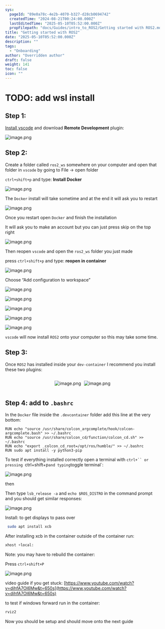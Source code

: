 ```yaml
---
sys:
  pageId: "89e0a78c-4e2b-4070-b327-d28cb0694742"
  createdTime: "2024-08-21T00:24:00.000Z"
  lastEditedTime: "2025-05-10T05:52:00.000Z"
  propFilepath: "docs/Guides/intro_to_ROS2/Getting started with ROS2.md"
title: "Getting started with ROS2"
date: "2025-05-10T05:52:00.000Z"
description: ""
tags:
  - "Onboarding"
author: "Overridden author"
draft: false
weight: 141
toc: false
icon: ""
---
```


# TODO: add wsl install

## Step 1:

[Install vscode](https://code.visualstudio.com/download) and download **Remote Development** plugin:

![image.png](https://prod-files-secure.s3.us-west-2.amazonaws.com/d518164a-d88e-44d1-a4ee-3adb3bd8bce0/efb52993-1881-4a40-b95e-6f020334f022/image.png?X-Amz-Algorithm=AWS4-HMAC-SHA256&X-Amz-Content-Sha256=UNSIGNED-PAYLOAD&X-Amz-Credential=ASIAZI2LB4664WDEFCYR%2F20250608%2Fus-west-2%2Fs3%2Faws4_request&X-Amz-Date=20250608T210707Z&X-Amz-Expires=3600&X-Amz-Security-Token=IQoJb3JpZ2luX2VjEL3%2F%2F%2F%2F%2F%2F%2F%2F%2F%2FwEaCXVzLXdlc3QtMiJIMEYCIQCB4gtJsQUgnfuGYq9hWy38qxJwtAE0uShOp%2Bvio2FttwIhAPk%2BJszEYNQvaq5E3s9znMU5GKmfcfICOax25TwxljRyKogECJb%2F%2F%2F%2F%2F%2F%2F%2F%2F%2FwEQABoMNjM3NDIzMTgzODA1Igx3Oh%2FmUYt9%2F4lf%2BV0q3AP%2BeN4rO5kaJ2%2BV1y0Qg39VhXy6wRuv8mxkUk6Tqox8JnFvRr0SXeROMyJUZBgFQj%2Fub9NR47grAMbaAeOSpR7CSMDA8F5whnksynd8kVGZEWSvl%2FFeQ6uR8u3EIM%2FlmrLrnKz26Rnh%2B%2BwYA6qC6GTGfxW8g4v8msRH%2BELtukobY7b%2FAonRrLOilM%2FdH3eOC47aaAtgCuR5U0zn3T2ZlUKhHRt2%2Byx44o2Q2FGrYK%2BVat6mR6tksZz9Hr%2BX5M%2BVEVVEX1ZzQ2tbn3XmG6pTf911FWTTU13KpU6GSMV4jlCx5%2BCozeQVJIW825oVCrZdvvJ1zKGj3sP%2FAl1RTCNyEmHjrEBdCRaZB7IHp%2BPpUdoaYF51T89E%2BLvkLzWiltcoZK9BZAImxdrU4er5YAI9U2bWcCGzNGP8wTUl%2F6ARYV37kelMxFOZjJZZBjisu3zDlUGWhsa0%2BBTISIcTIdJwPvMjhaH6n5HxE2zS0NU6FYI1yYzoeDSGu5PH95alzhe%2BMXaznQpXF88FIvZi6e0B0Q9ECtDiz6TGHzFX3P7xIzz1oqay25%2BldZVE9ouPBFmBsLV48usQNZ2N9G%2FpimBHWa7CMqErmSXsQB7jtYU58A1Q5u5rxICHl92RIOYa6DC74pfCBjqkATsG9gdFAIY3x3looQnaYIEO6t7kCkojIaC%2F9Fd3FctfycW8bkZQaktavQ5iR81Q6blnBWVPcKUQCRPI%2Bn6xtmpiZczPrD3WJ8vRyWz7of52txpks8LI0uy6kzHcjaiXyUtAxbINiHimBxQvHqDE1v1GWylRnDlBGoLXCSAoj49gFWXlzktxt%2Bd8%2FQgUYLtHledITw8YANS%2FAyNSR0eq3MSbMsXq&X-Amz-Signature=73acef60d8a91616fc5a97953cdf9c4655620798e1b180c2c0ac783e390e1949&X-Amz-SignedHeaders=host&x-id=GetObject)

## Step 2:

Create a folder called `ros2_ws` somewhere on your computer and open that folder in `vscode` by going to File → open folder 

`ctrl+shift+p` and type: **Install Docker**

![image.png](https://prod-files-secure.s3.us-west-2.amazonaws.com/d518164a-d88e-44d1-a4ee-3adb3bd8bce0/2269dc0e-1cd5-47ff-bceb-c04ad9b2eab0/image.png?X-Amz-Algorithm=AWS4-HMAC-SHA256&X-Amz-Content-Sha256=UNSIGNED-PAYLOAD&X-Amz-Credential=ASIAZI2LB4664WDEFCYR%2F20250608%2Fus-west-2%2Fs3%2Faws4_request&X-Amz-Date=20250608T210707Z&X-Amz-Expires=3600&X-Amz-Security-Token=IQoJb3JpZ2luX2VjEL3%2F%2F%2F%2F%2F%2F%2F%2F%2F%2FwEaCXVzLXdlc3QtMiJIMEYCIQCB4gtJsQUgnfuGYq9hWy38qxJwtAE0uShOp%2Bvio2FttwIhAPk%2BJszEYNQvaq5E3s9znMU5GKmfcfICOax25TwxljRyKogECJb%2F%2F%2F%2F%2F%2F%2F%2F%2F%2FwEQABoMNjM3NDIzMTgzODA1Igx3Oh%2FmUYt9%2F4lf%2BV0q3AP%2BeN4rO5kaJ2%2BV1y0Qg39VhXy6wRuv8mxkUk6Tqox8JnFvRr0SXeROMyJUZBgFQj%2Fub9NR47grAMbaAeOSpR7CSMDA8F5whnksynd8kVGZEWSvl%2FFeQ6uR8u3EIM%2FlmrLrnKz26Rnh%2B%2BwYA6qC6GTGfxW8g4v8msRH%2BELtukobY7b%2FAonRrLOilM%2FdH3eOC47aaAtgCuR5U0zn3T2ZlUKhHRt2%2Byx44o2Q2FGrYK%2BVat6mR6tksZz9Hr%2BX5M%2BVEVVEX1ZzQ2tbn3XmG6pTf911FWTTU13KpU6GSMV4jlCx5%2BCozeQVJIW825oVCrZdvvJ1zKGj3sP%2FAl1RTCNyEmHjrEBdCRaZB7IHp%2BPpUdoaYF51T89E%2BLvkLzWiltcoZK9BZAImxdrU4er5YAI9U2bWcCGzNGP8wTUl%2F6ARYV37kelMxFOZjJZZBjisu3zDlUGWhsa0%2BBTISIcTIdJwPvMjhaH6n5HxE2zS0NU6FYI1yYzoeDSGu5PH95alzhe%2BMXaznQpXF88FIvZi6e0B0Q9ECtDiz6TGHzFX3P7xIzz1oqay25%2BldZVE9ouPBFmBsLV48usQNZ2N9G%2FpimBHWa7CMqErmSXsQB7jtYU58A1Q5u5rxICHl92RIOYa6DC74pfCBjqkATsG9gdFAIY3x3looQnaYIEO6t7kCkojIaC%2F9Fd3FctfycW8bkZQaktavQ5iR81Q6blnBWVPcKUQCRPI%2Bn6xtmpiZczPrD3WJ8vRyWz7of52txpks8LI0uy6kzHcjaiXyUtAxbINiHimBxQvHqDE1v1GWylRnDlBGoLXCSAoj49gFWXlzktxt%2Bd8%2FQgUYLtHledITw8YANS%2FAyNSR0eq3MSbMsXq&X-Amz-Signature=2cd4ec1a74131037f562154eadb719b2fdbdf0115bc643701966c3fba73d713c&X-Amz-SignedHeaders=host&x-id=GetObject)

The `Docker` install will take sometime and at the end it will ask you to restart

![image.png](https://prod-files-secure.s3.us-west-2.amazonaws.com/d518164a-d88e-44d1-a4ee-3adb3bd8bce0/ed233f78-be33-4b1f-b89c-9c346c0e961e/image.png?X-Amz-Algorithm=AWS4-HMAC-SHA256&X-Amz-Content-Sha256=UNSIGNED-PAYLOAD&X-Amz-Credential=ASIAZI2LB4664WDEFCYR%2F20250608%2Fus-west-2%2Fs3%2Faws4_request&X-Amz-Date=20250608T210707Z&X-Amz-Expires=3600&X-Amz-Security-Token=IQoJb3JpZ2luX2VjEL3%2F%2F%2F%2F%2F%2F%2F%2F%2F%2FwEaCXVzLXdlc3QtMiJIMEYCIQCB4gtJsQUgnfuGYq9hWy38qxJwtAE0uShOp%2Bvio2FttwIhAPk%2BJszEYNQvaq5E3s9znMU5GKmfcfICOax25TwxljRyKogECJb%2F%2F%2F%2F%2F%2F%2F%2F%2F%2FwEQABoMNjM3NDIzMTgzODA1Igx3Oh%2FmUYt9%2F4lf%2BV0q3AP%2BeN4rO5kaJ2%2BV1y0Qg39VhXy6wRuv8mxkUk6Tqox8JnFvRr0SXeROMyJUZBgFQj%2Fub9NR47grAMbaAeOSpR7CSMDA8F5whnksynd8kVGZEWSvl%2FFeQ6uR8u3EIM%2FlmrLrnKz26Rnh%2B%2BwYA6qC6GTGfxW8g4v8msRH%2BELtukobY7b%2FAonRrLOilM%2FdH3eOC47aaAtgCuR5U0zn3T2ZlUKhHRt2%2Byx44o2Q2FGrYK%2BVat6mR6tksZz9Hr%2BX5M%2BVEVVEX1ZzQ2tbn3XmG6pTf911FWTTU13KpU6GSMV4jlCx5%2BCozeQVJIW825oVCrZdvvJ1zKGj3sP%2FAl1RTCNyEmHjrEBdCRaZB7IHp%2BPpUdoaYF51T89E%2BLvkLzWiltcoZK9BZAImxdrU4er5YAI9U2bWcCGzNGP8wTUl%2F6ARYV37kelMxFOZjJZZBjisu3zDlUGWhsa0%2BBTISIcTIdJwPvMjhaH6n5HxE2zS0NU6FYI1yYzoeDSGu5PH95alzhe%2BMXaznQpXF88FIvZi6e0B0Q9ECtDiz6TGHzFX3P7xIzz1oqay25%2BldZVE9ouPBFmBsLV48usQNZ2N9G%2FpimBHWa7CMqErmSXsQB7jtYU58A1Q5u5rxICHl92RIOYa6DC74pfCBjqkATsG9gdFAIY3x3looQnaYIEO6t7kCkojIaC%2F9Fd3FctfycW8bkZQaktavQ5iR81Q6blnBWVPcKUQCRPI%2Bn6xtmpiZczPrD3WJ8vRyWz7of52txpks8LI0uy6kzHcjaiXyUtAxbINiHimBxQvHqDE1v1GWylRnDlBGoLXCSAoj49gFWXlzktxt%2Bd8%2FQgUYLtHledITw8YANS%2FAyNSR0eq3MSbMsXq&X-Amz-Signature=cc9dfc028271fbbee3e52cba18ba311bd9d89b57b60ae387298ac0d6ad6ed7ef&X-Amz-SignedHeaders=host&x-id=GetObject)

Once you restart open `Docker` and finish the installation

It will ask you to make an account but you can just press skip on the top right

![image.png](https://prod-files-secure.s3.us-west-2.amazonaws.com/d518164a-d88e-44d1-a4ee-3adb3bd8bce0/21010ad9-1659-4fd9-9f59-9932a09b2a3d/image.png?X-Amz-Algorithm=AWS4-HMAC-SHA256&X-Amz-Content-Sha256=UNSIGNED-PAYLOAD&X-Amz-Credential=ASIAZI2LB4664WDEFCYR%2F20250608%2Fus-west-2%2Fs3%2Faws4_request&X-Amz-Date=20250608T210707Z&X-Amz-Expires=3600&X-Amz-Security-Token=IQoJb3JpZ2luX2VjEL3%2F%2F%2F%2F%2F%2F%2F%2F%2F%2FwEaCXVzLXdlc3QtMiJIMEYCIQCB4gtJsQUgnfuGYq9hWy38qxJwtAE0uShOp%2Bvio2FttwIhAPk%2BJszEYNQvaq5E3s9znMU5GKmfcfICOax25TwxljRyKogECJb%2F%2F%2F%2F%2F%2F%2F%2F%2F%2FwEQABoMNjM3NDIzMTgzODA1Igx3Oh%2FmUYt9%2F4lf%2BV0q3AP%2BeN4rO5kaJ2%2BV1y0Qg39VhXy6wRuv8mxkUk6Tqox8JnFvRr0SXeROMyJUZBgFQj%2Fub9NR47grAMbaAeOSpR7CSMDA8F5whnksynd8kVGZEWSvl%2FFeQ6uR8u3EIM%2FlmrLrnKz26Rnh%2B%2BwYA6qC6GTGfxW8g4v8msRH%2BELtukobY7b%2FAonRrLOilM%2FdH3eOC47aaAtgCuR5U0zn3T2ZlUKhHRt2%2Byx44o2Q2FGrYK%2BVat6mR6tksZz9Hr%2BX5M%2BVEVVEX1ZzQ2tbn3XmG6pTf911FWTTU13KpU6GSMV4jlCx5%2BCozeQVJIW825oVCrZdvvJ1zKGj3sP%2FAl1RTCNyEmHjrEBdCRaZB7IHp%2BPpUdoaYF51T89E%2BLvkLzWiltcoZK9BZAImxdrU4er5YAI9U2bWcCGzNGP8wTUl%2F6ARYV37kelMxFOZjJZZBjisu3zDlUGWhsa0%2BBTISIcTIdJwPvMjhaH6n5HxE2zS0NU6FYI1yYzoeDSGu5PH95alzhe%2BMXaznQpXF88FIvZi6e0B0Q9ECtDiz6TGHzFX3P7xIzz1oqay25%2BldZVE9ouPBFmBsLV48usQNZ2N9G%2FpimBHWa7CMqErmSXsQB7jtYU58A1Q5u5rxICHl92RIOYa6DC74pfCBjqkATsG9gdFAIY3x3looQnaYIEO6t7kCkojIaC%2F9Fd3FctfycW8bkZQaktavQ5iR81Q6blnBWVPcKUQCRPI%2Bn6xtmpiZczPrD3WJ8vRyWz7of52txpks8LI0uy6kzHcjaiXyUtAxbINiHimBxQvHqDE1v1GWylRnDlBGoLXCSAoj49gFWXlzktxt%2Bd8%2FQgUYLtHledITw8YANS%2FAyNSR0eq3MSbMsXq&X-Amz-Signature=bdd7362b4f710af80051d015ccca4b2df1ebf26732df3941c02e21294e442feb&X-Amz-SignedHeaders=host&x-id=GetObject)

Then reopen `vscode` and open the `ros2_ws` folder you just made

press `ctrl+shift+p` and type: **reopen in container**

![image.png](https://prod-files-secure.s3.us-west-2.amazonaws.com/d518164a-d88e-44d1-a4ee-3adb3bd8bce0/4e93b8c2-41ad-488c-8095-c74205196118/image.png?X-Amz-Algorithm=AWS4-HMAC-SHA256&X-Amz-Content-Sha256=UNSIGNED-PAYLOAD&X-Amz-Credential=ASIAZI2LB4664WDEFCYR%2F20250608%2Fus-west-2%2Fs3%2Faws4_request&X-Amz-Date=20250608T210707Z&X-Amz-Expires=3600&X-Amz-Security-Token=IQoJb3JpZ2luX2VjEL3%2F%2F%2F%2F%2F%2F%2F%2F%2F%2FwEaCXVzLXdlc3QtMiJIMEYCIQCB4gtJsQUgnfuGYq9hWy38qxJwtAE0uShOp%2Bvio2FttwIhAPk%2BJszEYNQvaq5E3s9znMU5GKmfcfICOax25TwxljRyKogECJb%2F%2F%2F%2F%2F%2F%2F%2F%2F%2FwEQABoMNjM3NDIzMTgzODA1Igx3Oh%2FmUYt9%2F4lf%2BV0q3AP%2BeN4rO5kaJ2%2BV1y0Qg39VhXy6wRuv8mxkUk6Tqox8JnFvRr0SXeROMyJUZBgFQj%2Fub9NR47grAMbaAeOSpR7CSMDA8F5whnksynd8kVGZEWSvl%2FFeQ6uR8u3EIM%2FlmrLrnKz26Rnh%2B%2BwYA6qC6GTGfxW8g4v8msRH%2BELtukobY7b%2FAonRrLOilM%2FdH3eOC47aaAtgCuR5U0zn3T2ZlUKhHRt2%2Byx44o2Q2FGrYK%2BVat6mR6tksZz9Hr%2BX5M%2BVEVVEX1ZzQ2tbn3XmG6pTf911FWTTU13KpU6GSMV4jlCx5%2BCozeQVJIW825oVCrZdvvJ1zKGj3sP%2FAl1RTCNyEmHjrEBdCRaZB7IHp%2BPpUdoaYF51T89E%2BLvkLzWiltcoZK9BZAImxdrU4er5YAI9U2bWcCGzNGP8wTUl%2F6ARYV37kelMxFOZjJZZBjisu3zDlUGWhsa0%2BBTISIcTIdJwPvMjhaH6n5HxE2zS0NU6FYI1yYzoeDSGu5PH95alzhe%2BMXaznQpXF88FIvZi6e0B0Q9ECtDiz6TGHzFX3P7xIzz1oqay25%2BldZVE9ouPBFmBsLV48usQNZ2N9G%2FpimBHWa7CMqErmSXsQB7jtYU58A1Q5u5rxICHl92RIOYa6DC74pfCBjqkATsG9gdFAIY3x3looQnaYIEO6t7kCkojIaC%2F9Fd3FctfycW8bkZQaktavQ5iR81Q6blnBWVPcKUQCRPI%2Bn6xtmpiZczPrD3WJ8vRyWz7of52txpks8LI0uy6kzHcjaiXyUtAxbINiHimBxQvHqDE1v1GWylRnDlBGoLXCSAoj49gFWXlzktxt%2Bd8%2FQgUYLtHledITw8YANS%2FAyNSR0eq3MSbMsXq&X-Amz-Signature=d74cc178cf1631c81f77f6fb525f43d3d047b3ac54e2be357a48037ce592d078&X-Amz-SignedHeaders=host&x-id=GetObject)

Choose “Add configuration to workspace”

![image.png](https://prod-files-secure.s3.us-west-2.amazonaws.com/d518164a-d88e-44d1-a4ee-3adb3bd8bce0/9560b282-5060-4989-ba37-97e7b2c22476/image.png?X-Amz-Algorithm=AWS4-HMAC-SHA256&X-Amz-Content-Sha256=UNSIGNED-PAYLOAD&X-Amz-Credential=ASIAZI2LB4664WDEFCYR%2F20250608%2Fus-west-2%2Fs3%2Faws4_request&X-Amz-Date=20250608T210707Z&X-Amz-Expires=3600&X-Amz-Security-Token=IQoJb3JpZ2luX2VjEL3%2F%2F%2F%2F%2F%2F%2F%2F%2F%2FwEaCXVzLXdlc3QtMiJIMEYCIQCB4gtJsQUgnfuGYq9hWy38qxJwtAE0uShOp%2Bvio2FttwIhAPk%2BJszEYNQvaq5E3s9znMU5GKmfcfICOax25TwxljRyKogECJb%2F%2F%2F%2F%2F%2F%2F%2F%2F%2FwEQABoMNjM3NDIzMTgzODA1Igx3Oh%2FmUYt9%2F4lf%2BV0q3AP%2BeN4rO5kaJ2%2BV1y0Qg39VhXy6wRuv8mxkUk6Tqox8JnFvRr0SXeROMyJUZBgFQj%2Fub9NR47grAMbaAeOSpR7CSMDA8F5whnksynd8kVGZEWSvl%2FFeQ6uR8u3EIM%2FlmrLrnKz26Rnh%2B%2BwYA6qC6GTGfxW8g4v8msRH%2BELtukobY7b%2FAonRrLOilM%2FdH3eOC47aaAtgCuR5U0zn3T2ZlUKhHRt2%2Byx44o2Q2FGrYK%2BVat6mR6tksZz9Hr%2BX5M%2BVEVVEX1ZzQ2tbn3XmG6pTf911FWTTU13KpU6GSMV4jlCx5%2BCozeQVJIW825oVCrZdvvJ1zKGj3sP%2FAl1RTCNyEmHjrEBdCRaZB7IHp%2BPpUdoaYF51T89E%2BLvkLzWiltcoZK9BZAImxdrU4er5YAI9U2bWcCGzNGP8wTUl%2F6ARYV37kelMxFOZjJZZBjisu3zDlUGWhsa0%2BBTISIcTIdJwPvMjhaH6n5HxE2zS0NU6FYI1yYzoeDSGu5PH95alzhe%2BMXaznQpXF88FIvZi6e0B0Q9ECtDiz6TGHzFX3P7xIzz1oqay25%2BldZVE9ouPBFmBsLV48usQNZ2N9G%2FpimBHWa7CMqErmSXsQB7jtYU58A1Q5u5rxICHl92RIOYa6DC74pfCBjqkATsG9gdFAIY3x3looQnaYIEO6t7kCkojIaC%2F9Fd3FctfycW8bkZQaktavQ5iR81Q6blnBWVPcKUQCRPI%2Bn6xtmpiZczPrD3WJ8vRyWz7of52txpks8LI0uy6kzHcjaiXyUtAxbINiHimBxQvHqDE1v1GWylRnDlBGoLXCSAoj49gFWXlzktxt%2Bd8%2FQgUYLtHledITw8YANS%2FAyNSR0eq3MSbMsXq&X-Amz-Signature=d9425d2b4a44a0d3fd2aaa3d9c5ea7093826b0eee89334b6e51f96f401bed7b4&X-Amz-SignedHeaders=host&x-id=GetObject)

![image.png](https://prod-files-secure.s3.us-west-2.amazonaws.com/d518164a-d88e-44d1-a4ee-3adb3bd8bce0/2ee63f81-886b-48e8-a553-dc6e5eac99e4/image.png?X-Amz-Algorithm=AWS4-HMAC-SHA256&X-Amz-Content-Sha256=UNSIGNED-PAYLOAD&X-Amz-Credential=ASIAZI2LB4664WDEFCYR%2F20250608%2Fus-west-2%2Fs3%2Faws4_request&X-Amz-Date=20250608T210707Z&X-Amz-Expires=3600&X-Amz-Security-Token=IQoJb3JpZ2luX2VjEL3%2F%2F%2F%2F%2F%2F%2F%2F%2F%2FwEaCXVzLXdlc3QtMiJIMEYCIQCB4gtJsQUgnfuGYq9hWy38qxJwtAE0uShOp%2Bvio2FttwIhAPk%2BJszEYNQvaq5E3s9znMU5GKmfcfICOax25TwxljRyKogECJb%2F%2F%2F%2F%2F%2F%2F%2F%2F%2FwEQABoMNjM3NDIzMTgzODA1Igx3Oh%2FmUYt9%2F4lf%2BV0q3AP%2BeN4rO5kaJ2%2BV1y0Qg39VhXy6wRuv8mxkUk6Tqox8JnFvRr0SXeROMyJUZBgFQj%2Fub9NR47grAMbaAeOSpR7CSMDA8F5whnksynd8kVGZEWSvl%2FFeQ6uR8u3EIM%2FlmrLrnKz26Rnh%2B%2BwYA6qC6GTGfxW8g4v8msRH%2BELtukobY7b%2FAonRrLOilM%2FdH3eOC47aaAtgCuR5U0zn3T2ZlUKhHRt2%2Byx44o2Q2FGrYK%2BVat6mR6tksZz9Hr%2BX5M%2BVEVVEX1ZzQ2tbn3XmG6pTf911FWTTU13KpU6GSMV4jlCx5%2BCozeQVJIW825oVCrZdvvJ1zKGj3sP%2FAl1RTCNyEmHjrEBdCRaZB7IHp%2BPpUdoaYF51T89E%2BLvkLzWiltcoZK9BZAImxdrU4er5YAI9U2bWcCGzNGP8wTUl%2F6ARYV37kelMxFOZjJZZBjisu3zDlUGWhsa0%2BBTISIcTIdJwPvMjhaH6n5HxE2zS0NU6FYI1yYzoeDSGu5PH95alzhe%2BMXaznQpXF88FIvZi6e0B0Q9ECtDiz6TGHzFX3P7xIzz1oqay25%2BldZVE9ouPBFmBsLV48usQNZ2N9G%2FpimBHWa7CMqErmSXsQB7jtYU58A1Q5u5rxICHl92RIOYa6DC74pfCBjqkATsG9gdFAIY3x3looQnaYIEO6t7kCkojIaC%2F9Fd3FctfycW8bkZQaktavQ5iR81Q6blnBWVPcKUQCRPI%2Bn6xtmpiZczPrD3WJ8vRyWz7of52txpks8LI0uy6kzHcjaiXyUtAxbINiHimBxQvHqDE1v1GWylRnDlBGoLXCSAoj49gFWXlzktxt%2Bd8%2FQgUYLtHledITw8YANS%2FAyNSR0eq3MSbMsXq&X-Amz-Signature=c783dfdcf080c09414a1b251838340ce136446ee955e79320718591565ae85ee&X-Amz-SignedHeaders=host&x-id=GetObject)

![image.png](https://prod-files-secure.s3.us-west-2.amazonaws.com/d518164a-d88e-44d1-a4ee-3adb3bd8bce0/ae1580b2-b048-407e-aed9-b584224a7a04/image.png?X-Amz-Algorithm=AWS4-HMAC-SHA256&X-Amz-Content-Sha256=UNSIGNED-PAYLOAD&X-Amz-Credential=ASIAZI2LB4664WDEFCYR%2F20250608%2Fus-west-2%2Fs3%2Faws4_request&X-Amz-Date=20250608T210707Z&X-Amz-Expires=3600&X-Amz-Security-Token=IQoJb3JpZ2luX2VjEL3%2F%2F%2F%2F%2F%2F%2F%2F%2F%2FwEaCXVzLXdlc3QtMiJIMEYCIQCB4gtJsQUgnfuGYq9hWy38qxJwtAE0uShOp%2Bvio2FttwIhAPk%2BJszEYNQvaq5E3s9znMU5GKmfcfICOax25TwxljRyKogECJb%2F%2F%2F%2F%2F%2F%2F%2F%2F%2FwEQABoMNjM3NDIzMTgzODA1Igx3Oh%2FmUYt9%2F4lf%2BV0q3AP%2BeN4rO5kaJ2%2BV1y0Qg39VhXy6wRuv8mxkUk6Tqox8JnFvRr0SXeROMyJUZBgFQj%2Fub9NR47grAMbaAeOSpR7CSMDA8F5whnksynd8kVGZEWSvl%2FFeQ6uR8u3EIM%2FlmrLrnKz26Rnh%2B%2BwYA6qC6GTGfxW8g4v8msRH%2BELtukobY7b%2FAonRrLOilM%2FdH3eOC47aaAtgCuR5U0zn3T2ZlUKhHRt2%2Byx44o2Q2FGrYK%2BVat6mR6tksZz9Hr%2BX5M%2BVEVVEX1ZzQ2tbn3XmG6pTf911FWTTU13KpU6GSMV4jlCx5%2BCozeQVJIW825oVCrZdvvJ1zKGj3sP%2FAl1RTCNyEmHjrEBdCRaZB7IHp%2BPpUdoaYF51T89E%2BLvkLzWiltcoZK9BZAImxdrU4er5YAI9U2bWcCGzNGP8wTUl%2F6ARYV37kelMxFOZjJZZBjisu3zDlUGWhsa0%2BBTISIcTIdJwPvMjhaH6n5HxE2zS0NU6FYI1yYzoeDSGu5PH95alzhe%2BMXaznQpXF88FIvZi6e0B0Q9ECtDiz6TGHzFX3P7xIzz1oqay25%2BldZVE9ouPBFmBsLV48usQNZ2N9G%2FpimBHWa7CMqErmSXsQB7jtYU58A1Q5u5rxICHl92RIOYa6DC74pfCBjqkATsG9gdFAIY3x3looQnaYIEO6t7kCkojIaC%2F9Fd3FctfycW8bkZQaktavQ5iR81Q6blnBWVPcKUQCRPI%2Bn6xtmpiZczPrD3WJ8vRyWz7of52txpks8LI0uy6kzHcjaiXyUtAxbINiHimBxQvHqDE1v1GWylRnDlBGoLXCSAoj49gFWXlzktxt%2Bd8%2FQgUYLtHledITw8YANS%2FAyNSR0eq3MSbMsXq&X-Amz-Signature=c326f3be01c996bc5f9fd1e315f5371ca641a66706a5d2e31229871dbdf05966&X-Amz-SignedHeaders=host&x-id=GetObject)

![image.png](https://prod-files-secure.s3.us-west-2.amazonaws.com/d518164a-d88e-44d1-a4ee-3adb3bd8bce0/53255b28-f75e-430f-b9e3-c0ac8577e42b/image.png?X-Amz-Algorithm=AWS4-HMAC-SHA256&X-Amz-Content-Sha256=UNSIGNED-PAYLOAD&X-Amz-Credential=ASIAZI2LB4664WDEFCYR%2F20250608%2Fus-west-2%2Fs3%2Faws4_request&X-Amz-Date=20250608T210707Z&X-Amz-Expires=3600&X-Amz-Security-Token=IQoJb3JpZ2luX2VjEL3%2F%2F%2F%2F%2F%2F%2F%2F%2F%2FwEaCXVzLXdlc3QtMiJIMEYCIQCB4gtJsQUgnfuGYq9hWy38qxJwtAE0uShOp%2Bvio2FttwIhAPk%2BJszEYNQvaq5E3s9znMU5GKmfcfICOax25TwxljRyKogECJb%2F%2F%2F%2F%2F%2F%2F%2F%2F%2FwEQABoMNjM3NDIzMTgzODA1Igx3Oh%2FmUYt9%2F4lf%2BV0q3AP%2BeN4rO5kaJ2%2BV1y0Qg39VhXy6wRuv8mxkUk6Tqox8JnFvRr0SXeROMyJUZBgFQj%2Fub9NR47grAMbaAeOSpR7CSMDA8F5whnksynd8kVGZEWSvl%2FFeQ6uR8u3EIM%2FlmrLrnKz26Rnh%2B%2BwYA6qC6GTGfxW8g4v8msRH%2BELtukobY7b%2FAonRrLOilM%2FdH3eOC47aaAtgCuR5U0zn3T2ZlUKhHRt2%2Byx44o2Q2FGrYK%2BVat6mR6tksZz9Hr%2BX5M%2BVEVVEX1ZzQ2tbn3XmG6pTf911FWTTU13KpU6GSMV4jlCx5%2BCozeQVJIW825oVCrZdvvJ1zKGj3sP%2FAl1RTCNyEmHjrEBdCRaZB7IHp%2BPpUdoaYF51T89E%2BLvkLzWiltcoZK9BZAImxdrU4er5YAI9U2bWcCGzNGP8wTUl%2F6ARYV37kelMxFOZjJZZBjisu3zDlUGWhsa0%2BBTISIcTIdJwPvMjhaH6n5HxE2zS0NU6FYI1yYzoeDSGu5PH95alzhe%2BMXaznQpXF88FIvZi6e0B0Q9ECtDiz6TGHzFX3P7xIzz1oqay25%2BldZVE9ouPBFmBsLV48usQNZ2N9G%2FpimBHWa7CMqErmSXsQB7jtYU58A1Q5u5rxICHl92RIOYa6DC74pfCBjqkATsG9gdFAIY3x3looQnaYIEO6t7kCkojIaC%2F9Fd3FctfycW8bkZQaktavQ5iR81Q6blnBWVPcKUQCRPI%2Bn6xtmpiZczPrD3WJ8vRyWz7of52txpks8LI0uy6kzHcjaiXyUtAxbINiHimBxQvHqDE1v1GWylRnDlBGoLXCSAoj49gFWXlzktxt%2Bd8%2FQgUYLtHledITw8YANS%2FAyNSR0eq3MSbMsXq&X-Amz-Signature=be01f761f2af223f67dec3e9ce3b2f7b7fa38d277686fea5d3cf36dfa34f0f13&X-Amz-SignedHeaders=host&x-id=GetObject)

![image.png](https://prod-files-secure.s3.us-west-2.amazonaws.com/d518164a-d88e-44d1-a4ee-3adb3bd8bce0/7c562767-5af9-4ffb-97d1-327bcdf4ee00/image.png?X-Amz-Algorithm=AWS4-HMAC-SHA256&X-Amz-Content-Sha256=UNSIGNED-PAYLOAD&X-Amz-Credential=ASIAZI2LB4664WDEFCYR%2F20250608%2Fus-west-2%2Fs3%2Faws4_request&X-Amz-Date=20250608T210707Z&X-Amz-Expires=3600&X-Amz-Security-Token=IQoJb3JpZ2luX2VjEL3%2F%2F%2F%2F%2F%2F%2F%2F%2F%2FwEaCXVzLXdlc3QtMiJIMEYCIQCB4gtJsQUgnfuGYq9hWy38qxJwtAE0uShOp%2Bvio2FttwIhAPk%2BJszEYNQvaq5E3s9znMU5GKmfcfICOax25TwxljRyKogECJb%2F%2F%2F%2F%2F%2F%2F%2F%2F%2FwEQABoMNjM3NDIzMTgzODA1Igx3Oh%2FmUYt9%2F4lf%2BV0q3AP%2BeN4rO5kaJ2%2BV1y0Qg39VhXy6wRuv8mxkUk6Tqox8JnFvRr0SXeROMyJUZBgFQj%2Fub9NR47grAMbaAeOSpR7CSMDA8F5whnksynd8kVGZEWSvl%2FFeQ6uR8u3EIM%2FlmrLrnKz26Rnh%2B%2BwYA6qC6GTGfxW8g4v8msRH%2BELtukobY7b%2FAonRrLOilM%2FdH3eOC47aaAtgCuR5U0zn3T2ZlUKhHRt2%2Byx44o2Q2FGrYK%2BVat6mR6tksZz9Hr%2BX5M%2BVEVVEX1ZzQ2tbn3XmG6pTf911FWTTU13KpU6GSMV4jlCx5%2BCozeQVJIW825oVCrZdvvJ1zKGj3sP%2FAl1RTCNyEmHjrEBdCRaZB7IHp%2BPpUdoaYF51T89E%2BLvkLzWiltcoZK9BZAImxdrU4er5YAI9U2bWcCGzNGP8wTUl%2F6ARYV37kelMxFOZjJZZBjisu3zDlUGWhsa0%2BBTISIcTIdJwPvMjhaH6n5HxE2zS0NU6FYI1yYzoeDSGu5PH95alzhe%2BMXaznQpXF88FIvZi6e0B0Q9ECtDiz6TGHzFX3P7xIzz1oqay25%2BldZVE9ouPBFmBsLV48usQNZ2N9G%2FpimBHWa7CMqErmSXsQB7jtYU58A1Q5u5rxICHl92RIOYa6DC74pfCBjqkATsG9gdFAIY3x3looQnaYIEO6t7kCkojIaC%2F9Fd3FctfycW8bkZQaktavQ5iR81Q6blnBWVPcKUQCRPI%2Bn6xtmpiZczPrD3WJ8vRyWz7of52txpks8LI0uy6kzHcjaiXyUtAxbINiHimBxQvHqDE1v1GWylRnDlBGoLXCSAoj49gFWXlzktxt%2Bd8%2FQgUYLtHledITw8YANS%2FAyNSR0eq3MSbMsXq&X-Amz-Signature=36780ec0702dac6ef4ac8079524733ba3b3322ecee0e583a5fa80ae4e110f388&X-Amz-SignedHeaders=host&x-id=GetObject)

`vscode` will now install `ROS2` onto your computer so this may take some time.

## Step 3:

Once `ROS2` has installed inside your `dev-container` I recommend you install these two plugins:

<div style="display: flex;flex-direction: row; column-gap:10px; max-width: 630px;justify-content: center;">
<div>

![image.png](https://prod-files-secure.s3.us-west-2.amazonaws.com/d518164a-d88e-44d1-a4ee-3adb3bd8bce0/3fc3d550-5a54-4ba1-ba6b-faa01cdb7369/image.png?X-Amz-Algorithm=AWS4-HMAC-SHA256&X-Amz-Content-Sha256=UNSIGNED-PAYLOAD&X-Amz-Credential=ASIAZI2LB466ZS6QJCRI%2F20250608%2Fus-west-2%2Fs3%2Faws4_request&X-Amz-Date=20250608T210712Z&X-Amz-Expires=3600&X-Amz-Security-Token=IQoJb3JpZ2luX2VjEL3%2F%2F%2F%2F%2F%2F%2F%2F%2F%2FwEaCXVzLXdlc3QtMiJGMEQCIEQ60ix8z7QI0a%2BqcTi8WIgEit5zAehHHFnWcDLWg5ZuAiBcIQZWdBfRkdqD290nsi2dz%2FnfCMMrgsbKbPS4Uf872yqIBAiV%2F%2F%2F%2F%2F%2F%2F%2F%2F%2F8BEAAaDDYzNzQyMzE4MzgwNSIMaUr7nIMO9aJnKP5yKtwDjJ9KHxLjd0z%2FmIyvScfpgpsxliYmZ6aWJT2RVXxg%2FRgqHhuBnwm0p0pcyAcQDqfabnGZ3xkxDD1jfK3wkTFUH%2F9b%2FkTUkY28NmlNSBMIle4VRWcMAPLQQSDRkFg3XJitcxr5gHBcaJRgKB9Z372NLyz%2Ft7YpOVESOjCPfl%2Bca1Ik%2BJbBwwXkHQHw5gfKT5hZpqGdIpydjip01km55aZq6GzXS%2B9kNr7dK%2FaCN8xoNsYQrUtQcHfd2kJdrakZxDQzN6%2BK1LeUiw1V6r87zWClJ3eQGr5OVHpCpr46JyY4cd2GilCGWDdiHtozBljJgwENDrZlT%2B4dWBkNLmzhlYZwspBrcqdjzwAtBL55%2FU0UqdQe%2B7UqMdltdJ2v2SNpSd35sIg1jUVH%2F2adJKlrZuVs6mauejoUHtPDkPTssSzyfOOdeydNH1xced2d8NQxGk8%2Bgcr5SIO2J%2B6a8MFPKAr5dc0g5MQOQRWN%2FtMK63ujjQhjCBFmFHATQWlwSDGNEqfTGhR%2Fb%2FdoazatA%2FiK6FgZQkkmFrGf4rXjeap%2B%2B9ZCIufvmPsfZCMcOQ%2BH%2BoHiTM95aLlRdZxv5MhnrxS39mmjOsPZpKDRjt6YVf%2BAek9Q6IMIyxQ27CL%2B3i9ITXAwsOKXwgY6pgHxGZDEKIkSMpvUqa6GY8IqHYrOt0r%2BhdECyzpXMhk5cUGiFoHBzkkGo%2Fxrd82fnzUQUmeqP9QGqRYIEEMo8hWk2i8DAZx%2Bc5zybseNDh0551V0ZZcje8n43uLD0FIu4NyEjqhdppfe5wmRs6rhsDaakxdoWYPisZytrEJGxt5fT64bBPeaI9Kr9itPEZs488YUo9%2BS14pKDvHokQ1SNzVPXcUkAMZV&X-Amz-Signature=2e3c292cf9b936602706d9150519d77e1fbe8e58ee3159bda15294430ca61a00&X-Amz-SignedHeaders=host&x-id=GetObject)

</div>
<div>

![image.png](https://prod-files-secure.s3.us-west-2.amazonaws.com/d518164a-d88e-44d1-a4ee-3adb3bd8bce0/d994cc66-13c2-4093-a5a3-f84cf4601a82/image.png?X-Amz-Algorithm=AWS4-HMAC-SHA256&X-Amz-Content-Sha256=UNSIGNED-PAYLOAD&X-Amz-Credential=ASIAZI2LB466XPP5EO6B%2F20250608%2Fus-west-2%2Fs3%2Faws4_request&X-Amz-Date=20250608T210712Z&X-Amz-Expires=3600&X-Amz-Security-Token=IQoJb3JpZ2luX2VjEL3%2F%2F%2F%2F%2F%2F%2F%2F%2F%2FwEaCXVzLXdlc3QtMiJGMEQCIFS4ETgTLk7F5XNGjdwTzOHKv2kEUa6om2kby1FFxrtuAiBa%2Fo3aW930sUvZQh1cQ%2BRbJqrLdR1jjroWqdksMFh4rSqIBAiV%2F%2F%2F%2F%2F%2F%2F%2F%2F%2F8BEAAaDDYzNzQyMzE4MzgwNSIMNEon2mnVR3Mj1OtvKtwD142xOVV%2BACbG2xvdGumlRMf628j00Z%2BSYb6eLltyve%2BtCXEtBvBFswYEswE%2FqVhjKXS0UoxGFPI2mn5fmFPcex9PY6%2B1XxsSzwrp7pkptveVhVxD79Y7wnynz8Bmo8re18%2BhI7ezcPnh75ygv0TZu6DoHxPO8tnsZd2%2FVRAgemYgfuHQYmqH06Kj%2FycdrB7eNzDSlnctvuD3SCEIv2XgceUy8dCX%2BBfX1YNFvRaH7gsu5u1sF7e918%2F7oHwgjAc4tSWchT3pmHpJmm%2BUzIAoKzviKOzW0kYYQ81BxmaBGjHCWIl5WcX8DzzOGfyFIqfQMGnoV0DKJmOq2Cb4WKnMpe6APDsT2J9rjlZaHS%2FVNccm6LfyOSoWFgIwsNKzWs%2BXiQlRrl9izkcdedfu7OXuxh8BMRQUhwdKSMwB8%2F%2B7DEHpK08AZxsZjhoC7RgPxuwQw4OSKbcJi%2BJ%2FU%2BCMZhFNx3UnYHtxI%2BmIRoxS3xMB1hPtmUM6xrEu1S9tDeyvsIkXsSzGkEQ3SRZlq0xzl0mEh8DGJyP%2FakGyuFWI%2FPBlH%2Fi6U5x2sUcGzq%2B1RLaKlY6NggkKhSl5y2Vu%2FSaI3xMNg4VLNOzWm6zQxl8W4UlOlVPhqSJtkAVG8nX4YmIw%2B%2BGXwgY6pgFbtvTRSqONR8kk%2BXX8mH%2FmOPxFQw4ONSlBGz9i%2BlXcLnQ45QNNbSv8SbCLby87hTsDGI4sU6K3SBqdAn1zw25GJE29p8ZxvpLAuLjqEuIWm1BY5%2BT%2F0hXtLwLFe9ivZSA9kP4bnmRNoP%2BEgUCV5ZL4AhfJ1wvGXX5lh6p8z%2BzNQzjomuZToHwhyPr54GD3ZdbLi5omGj3xckXdqJCHoDUXECGy%2BqUA&X-Amz-Signature=8f25bfd973bf627bf7f4fe7fe69f98ac52954cd829536180f6fa15b4ac5d8696&X-Amz-SignedHeaders=host&x-id=GetObject)

</div>
</div>

## Step 4: add to `.bashrc`

In the `Docker` file inside the `.devcontainer` folder add this line at the very bottom: 

```docker
RUN echo "source /usr/share/colcon_argcomplete/hook/colcon-argcomplete.bash" >> ~/.bashrc
RUN echo "source /usr/share/colcon_cd/function/colcon_cd.sh" >> ~/.bashrc
RUN echo "export _colcon_cd_root=/opt/ros/humble/" >> ~/.bashrc
RUN sudo apt install -y python3-pip 
```

To test if everything installed correctly open a terminal with `ctrl+`` or pressing `ctrl+shift+p` and typing `toggle terminal`:

![image.png](https://prod-files-secure.s3.us-west-2.amazonaws.com/d518164a-d88e-44d1-a4ee-3adb3bd8bce0/6a4943d8-b04e-4c02-9a58-775f3384d1a5/image.png?X-Amz-Algorithm=AWS4-HMAC-SHA256&X-Amz-Content-Sha256=UNSIGNED-PAYLOAD&X-Amz-Credential=ASIAZI2LB4664WDEFCYR%2F20250608%2Fus-west-2%2Fs3%2Faws4_request&X-Amz-Date=20250608T210707Z&X-Amz-Expires=3600&X-Amz-Security-Token=IQoJb3JpZ2luX2VjEL3%2F%2F%2F%2F%2F%2F%2F%2F%2F%2FwEaCXVzLXdlc3QtMiJIMEYCIQCB4gtJsQUgnfuGYq9hWy38qxJwtAE0uShOp%2Bvio2FttwIhAPk%2BJszEYNQvaq5E3s9znMU5GKmfcfICOax25TwxljRyKogECJb%2F%2F%2F%2F%2F%2F%2F%2F%2F%2FwEQABoMNjM3NDIzMTgzODA1Igx3Oh%2FmUYt9%2F4lf%2BV0q3AP%2BeN4rO5kaJ2%2BV1y0Qg39VhXy6wRuv8mxkUk6Tqox8JnFvRr0SXeROMyJUZBgFQj%2Fub9NR47grAMbaAeOSpR7CSMDA8F5whnksynd8kVGZEWSvl%2FFeQ6uR8u3EIM%2FlmrLrnKz26Rnh%2B%2BwYA6qC6GTGfxW8g4v8msRH%2BELtukobY7b%2FAonRrLOilM%2FdH3eOC47aaAtgCuR5U0zn3T2ZlUKhHRt2%2Byx44o2Q2FGrYK%2BVat6mR6tksZz9Hr%2BX5M%2BVEVVEX1ZzQ2tbn3XmG6pTf911FWTTU13KpU6GSMV4jlCx5%2BCozeQVJIW825oVCrZdvvJ1zKGj3sP%2FAl1RTCNyEmHjrEBdCRaZB7IHp%2BPpUdoaYF51T89E%2BLvkLzWiltcoZK9BZAImxdrU4er5YAI9U2bWcCGzNGP8wTUl%2F6ARYV37kelMxFOZjJZZBjisu3zDlUGWhsa0%2BBTISIcTIdJwPvMjhaH6n5HxE2zS0NU6FYI1yYzoeDSGu5PH95alzhe%2BMXaznQpXF88FIvZi6e0B0Q9ECtDiz6TGHzFX3P7xIzz1oqay25%2BldZVE9ouPBFmBsLV48usQNZ2N9G%2FpimBHWa7CMqErmSXsQB7jtYU58A1Q5u5rxICHl92RIOYa6DC74pfCBjqkATsG9gdFAIY3x3looQnaYIEO6t7kCkojIaC%2F9Fd3FctfycW8bkZQaktavQ5iR81Q6blnBWVPcKUQCRPI%2Bn6xtmpiZczPrD3WJ8vRyWz7of52txpks8LI0uy6kzHcjaiXyUtAxbINiHimBxQvHqDE1v1GWylRnDlBGoLXCSAoj49gFWXlzktxt%2Bd8%2FQgUYLtHledITw8YANS%2FAyNSR0eq3MSbMsXq&X-Amz-Signature=c267bff7537ae1246f9b0634cc410263eab266062dda0557e8f770b4708f95b0&X-Amz-SignedHeaders=host&x-id=GetObject)

then 

Then type `lsb_release -a` and `echo $ROS_DISTRO` in the command prompt and you should get similar responses:

![image.png](https://prod-files-secure.s3.us-west-2.amazonaws.com/d518164a-d88e-44d1-a4ee-3adb3bd8bce0/3e635dec-a805-4e85-8b9e-d000e5b71a4e/image.png?X-Amz-Algorithm=AWS4-HMAC-SHA256&X-Amz-Content-Sha256=UNSIGNED-PAYLOAD&X-Amz-Credential=ASIAZI2LB4664WDEFCYR%2F20250608%2Fus-west-2%2Fs3%2Faws4_request&X-Amz-Date=20250608T210707Z&X-Amz-Expires=3600&X-Amz-Security-Token=IQoJb3JpZ2luX2VjEL3%2F%2F%2F%2F%2F%2F%2F%2F%2F%2FwEaCXVzLXdlc3QtMiJIMEYCIQCB4gtJsQUgnfuGYq9hWy38qxJwtAE0uShOp%2Bvio2FttwIhAPk%2BJszEYNQvaq5E3s9znMU5GKmfcfICOax25TwxljRyKogECJb%2F%2F%2F%2F%2F%2F%2F%2F%2F%2FwEQABoMNjM3NDIzMTgzODA1Igx3Oh%2FmUYt9%2F4lf%2BV0q3AP%2BeN4rO5kaJ2%2BV1y0Qg39VhXy6wRuv8mxkUk6Tqox8JnFvRr0SXeROMyJUZBgFQj%2Fub9NR47grAMbaAeOSpR7CSMDA8F5whnksynd8kVGZEWSvl%2FFeQ6uR8u3EIM%2FlmrLrnKz26Rnh%2B%2BwYA6qC6GTGfxW8g4v8msRH%2BELtukobY7b%2FAonRrLOilM%2FdH3eOC47aaAtgCuR5U0zn3T2ZlUKhHRt2%2Byx44o2Q2FGrYK%2BVat6mR6tksZz9Hr%2BX5M%2BVEVVEX1ZzQ2tbn3XmG6pTf911FWTTU13KpU6GSMV4jlCx5%2BCozeQVJIW825oVCrZdvvJ1zKGj3sP%2FAl1RTCNyEmHjrEBdCRaZB7IHp%2BPpUdoaYF51T89E%2BLvkLzWiltcoZK9BZAImxdrU4er5YAI9U2bWcCGzNGP8wTUl%2F6ARYV37kelMxFOZjJZZBjisu3zDlUGWhsa0%2BBTISIcTIdJwPvMjhaH6n5HxE2zS0NU6FYI1yYzoeDSGu5PH95alzhe%2BMXaznQpXF88FIvZi6e0B0Q9ECtDiz6TGHzFX3P7xIzz1oqay25%2BldZVE9ouPBFmBsLV48usQNZ2N9G%2FpimBHWa7CMqErmSXsQB7jtYU58A1Q5u5rxICHl92RIOYa6DC74pfCBjqkATsG9gdFAIY3x3looQnaYIEO6t7kCkojIaC%2F9Fd3FctfycW8bkZQaktavQ5iR81Q6blnBWVPcKUQCRPI%2Bn6xtmpiZczPrD3WJ8vRyWz7of52txpks8LI0uy6kzHcjaiXyUtAxbINiHimBxQvHqDE1v1GWylRnDlBGoLXCSAoj49gFWXlzktxt%2Bd8%2FQgUYLtHledITw8YANS%2FAyNSR0eq3MSbMsXq&X-Amz-Signature=550ad55e5ca4f60fd26c9c0e624da9a7630ea93ba4415bf2cb4c9c546477178e&X-Amz-SignedHeaders=host&x-id=GetObject)

Install:  to get displays to pass over

```bash
 sudo apt install xcb
```

After installing xcb in the container outside of the container run:

```python
xhost +local:
```

Note: you may have to rebuild the container:

Press `ctrl+shift+P`

![image.png](https://prod-files-secure.s3.us-west-2.amazonaws.com/d518164a-d88e-44d1-a4ee-3adb3bd8bce0/6c2be660-2618-4c38-9c26-53554f7a0b7b/image.png?X-Amz-Algorithm=AWS4-HMAC-SHA256&X-Amz-Content-Sha256=UNSIGNED-PAYLOAD&X-Amz-Credential=ASIAZI2LB4664WDEFCYR%2F20250608%2Fus-west-2%2Fs3%2Faws4_request&X-Amz-Date=20250608T210707Z&X-Amz-Expires=3600&X-Amz-Security-Token=IQoJb3JpZ2luX2VjEL3%2F%2F%2F%2F%2F%2F%2F%2F%2F%2FwEaCXVzLXdlc3QtMiJIMEYCIQCB4gtJsQUgnfuGYq9hWy38qxJwtAE0uShOp%2Bvio2FttwIhAPk%2BJszEYNQvaq5E3s9znMU5GKmfcfICOax25TwxljRyKogECJb%2F%2F%2F%2F%2F%2F%2F%2F%2F%2FwEQABoMNjM3NDIzMTgzODA1Igx3Oh%2FmUYt9%2F4lf%2BV0q3AP%2BeN4rO5kaJ2%2BV1y0Qg39VhXy6wRuv8mxkUk6Tqox8JnFvRr0SXeROMyJUZBgFQj%2Fub9NR47grAMbaAeOSpR7CSMDA8F5whnksynd8kVGZEWSvl%2FFeQ6uR8u3EIM%2FlmrLrnKz26Rnh%2B%2BwYA6qC6GTGfxW8g4v8msRH%2BELtukobY7b%2FAonRrLOilM%2FdH3eOC47aaAtgCuR5U0zn3T2ZlUKhHRt2%2Byx44o2Q2FGrYK%2BVat6mR6tksZz9Hr%2BX5M%2BVEVVEX1ZzQ2tbn3XmG6pTf911FWTTU13KpU6GSMV4jlCx5%2BCozeQVJIW825oVCrZdvvJ1zKGj3sP%2FAl1RTCNyEmHjrEBdCRaZB7IHp%2BPpUdoaYF51T89E%2BLvkLzWiltcoZK9BZAImxdrU4er5YAI9U2bWcCGzNGP8wTUl%2F6ARYV37kelMxFOZjJZZBjisu3zDlUGWhsa0%2BBTISIcTIdJwPvMjhaH6n5HxE2zS0NU6FYI1yYzoeDSGu5PH95alzhe%2BMXaznQpXF88FIvZi6e0B0Q9ECtDiz6TGHzFX3P7xIzz1oqay25%2BldZVE9ouPBFmBsLV48usQNZ2N9G%2FpimBHWa7CMqErmSXsQB7jtYU58A1Q5u5rxICHl92RIOYa6DC74pfCBjqkATsG9gdFAIY3x3looQnaYIEO6t7kCkojIaC%2F9Fd3FctfycW8bkZQaktavQ5iR81Q6blnBWVPcKUQCRPI%2Bn6xtmpiZczPrD3WJ8vRyWz7of52txpks8LI0uy6kzHcjaiXyUtAxbINiHimBxQvHqDE1v1GWylRnDlBGoLXCSAoj49gFWXlzktxt%2Bd8%2FQgUYLtHledITw8YANS%2FAyNSR0eq3MSbMsXq&X-Amz-Signature=83b9f081045581f51cfb6041f31927b11f55f08ea514042866ef623c0cf3e851&X-Amz-SignedHeaders=host&x-id=GetObject)

video guide if you get stuck: [https://www.youtube.com/watch?v=dihfA7Ol6Mw&t=650s](https://www.youtube.com/watch?v=dihfA7Ol6Mw&t=650s)

to test if windows forward run in the container:

```bash
rviz2
```

Now you should be setup and should move onto the next guide 
